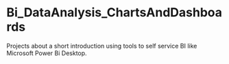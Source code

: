 # Bi_DataAnalysis_ChartsAndDashboards
Projects about a short introduction using tools to self service BI like  Microsoft Power Bi Desktop.
